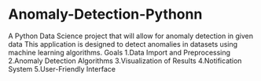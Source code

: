 # Anomaly-Detection-Pythonn
A Python Data Science project that will allow for anomaly detection in given data
This application is designed to detect anomalies in datasets using machine learning algorithms.
Goals 
1.Data Import and Preprocessing
2.Anomaly Detection Algorithms
3.Visualization of Results
4.Notification System
5.User-Friendly Interface
